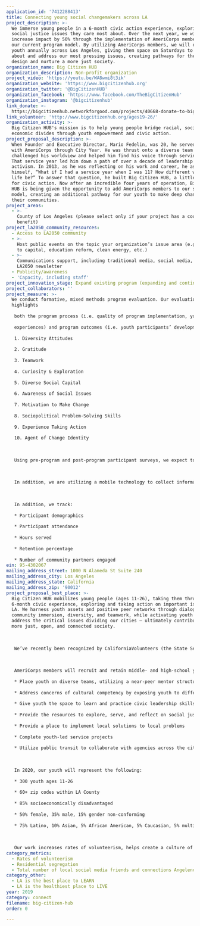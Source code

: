 ```yaml
---
application_id: '7412288413'
title: Connecting young social changemakers across LA
project_description: >-
  We immerse young people in a 6-month civic action experience, exploring the
  social justice issues they care most about. Over the next year, we will
  increase impact by 50% through the implementation of AmeriCorps members into
  our current program model. By utilizing AmeriCorps members, we will engage 300
  youth annually across Los Angeles, giving them space on Saturdays to talk
  about and address our most pressing issues, creating pathways for them to
  design and nurture a more just society.
organization_name: Big Citizen HUB
organization_description: Non-profit organization
project_video: 'https://youtu.be/WA8wmi8t3ik'
organization_website: 'https://www.bigcitizenhub.org'
organization_twitter: '@BigCitizenHUB'
organization_facebook: 'https://www.facebook.com/TheBigCitizenHub'
organization_instagram: '@bigcitizenhub'
link_donate: >-
  https://bigcitizenhub.networkforgood.com/projects/40668-donate-to-big-citizen-hub
link_volunteer: 'http://www.bigcitizenhub.org/ages19-26/'
organization_activity: >-
  Big Citizen HUB's mission is to help young people bridge racial, social, and
  economic divides through youth empowerment and civic action.
project_proposal_description: >-
  When Founder and Executive Director, Mario Fedelin, was 20, he served a year
  with AmeriCorps through City Year. He was thrust onto a diverse team that
  challenged his worldview and helped him find his voice through serving others.
  That service year led him down a path of over a decade of leadership and civic
  activism. In 2013, as he was reflecting on his work and career, he asked
  himself, “What if I had a service year when I was 11? How different would my
  life be?” To answer that question, he built Big Citizen HUB, a little league
  for civic action. Now after an incredible four years of operation, Big Citizen
  HUB is being given the opportunity to add AmeriCorps members to our service
  model, creating an additional pathway for our youth to make deep change within
  their communities.
project_areas:
  - >-
    County of Los Angeles (please select only if your project has a countywide
    benefit)
project_la2050_community_resources:
  - Access to LA2050 community
  - >-
    Host public events on the topic your organization’s issue area (e.g. access
    to capital, education reform, clean energy, etc.) 
  - >-
    Communications support, including traditional media, social media, and
    LA2050 newsletter
  - Publicity/awareness
  - 'Capacity, including staff'
project_innovation_stage: Expand existing program (expanding and continuing ongoing successful projects)
project_collaborators: ''
project_measure: >-
  We conduct formative, mixed methods program evaluation. Our evaluation focus
  highlights
   
   both the program process (i.e. quality of program implementation, youth participants’ program
   
   experiences) and program outcomes (i.e. youth participants’ developmental growth and learning). Through continued use of these measures, we aim to track longitudinal changes in the program’s ten target outcomes in the areas of _Character Development_, _Social Capital_, and _Sociopolitical Empowerment_:
   
   1. Diversity Attitudes
   
   2. Gratitude
   
   3. Teamwork
   
   4. Curiosity & Exploration
   
   5. Diverse Social Capital
   
   6. Awareness of Social Issues
   
   7. Motivation to Make Change
   
   8. Sociopolitical Problem-Solving Skills
   
   9. Experience Taking Action
   
   10. Agent of Change Identity
   
   
   
   Using pre-program and post-program participant surveys, we expect to see statistically significant increases in the ten outcomes above.
   
   
   
   In addition, we are utilizing a mobile technology to collect information about youth’s real-time experiences during the program. This methodology, called Experience Sampling Method (ESM), signals youth at random points throughout the program day with a brief survey that asks respondents about what they are doing and feeling in that moment. This approach provides us with data on the quality of program implementation and how youth are experiencing and interacting with program components.
   
   
   
   In addition, we track:
   
   * Participant demographics 
   
   * Participant attendance
   
   * Hours served
   
   * Retention percentage
   
   * Number of community partners engaged
ein: 95-4302067
mailing_address_street: 1000 N Alameda St Suite 240
mailing_address_city: Los Angeles
mailing_address_state: California
mailing_address_zip: '90012'
project_proposal_best_place: >-
  Big Citizen HUB mobilizes young people (ages 11-26), taking them through a
  6-month civic experience, exploring and taking action on important issues in
  LA. We harness youth assets and positive peer networks through dialogue,
  community immersion, diversity, and teamwork, while activating youth to
  address the critical issues dividing our cities — ultimately contributing to a
  more just, open, and connected society.
   
   
   
   We’ve recently been recognized by CaliforniaVolunteers (the State Service Commission) as a program model to support Governor Newsom’s commitment to expanding service in California and increasing civic engagement for all Californians. CaliforniaVolunteers has made a multi-year dedication to support Big Citizen HUB’s growth and expansion by leveraging AmeriCorps State funding. This summer we will join nearly 60 other AmeriCorps State programs operating in California and will be the only program model that uses service as a strategy to grow civic engagement among youth. Beginning in August 2019 we will prepare 15 AmeriCorps members to design and deliver our programming in Los Angeles, increasing our impact by 50%. 
   
   
   
   AmeriCorps members will recruit and retain middle- and high-school youth, build relationships with schools and community partners, design Saturday curricula, train college-aged volunteers, and develop experiential learning opportunities for program participants - all while developing their own skills in youth work, project management, and sociopolitical problem-solving. Over the course of 22 Saturdays between January and June, AmeriCorps members will increase youths’ civic knowledge and personal agency. We will:
   
   * Place youth on diverse teams, utilizing a near-peer mentor structure 
   
   * Address concerns of cultural competency by exposing youth to different groups and perspectives they may not otherwise have access to
   
   * Give youth the space to learn and practice civic leadership skills
   
   * Provide the resources to explore, serve, and reflect on social justice issues
   
   * Provide a place to implement local solutions to local problems
   
   * Complete youth-led service projects
   
   * Utilize public transit to collaborate with agencies across the city, addressing issues such as Environmental Sustainability, Gender Justice, Housing, Immigration, and the School-to-Prison Pipeline
   
   
   
   In 2020, our youth will represent the following:
   
   * 300 youth ages 11-26
   
   * 60+ zip codes within LA County
   
   * 85% socioeconomically disadvantaged
   
   * 50% female, 35% male, 15% gender non-conforming
   
   * 75% Latino, 10% Asian, 5% African American, 5% Caucasian, 5% multiracial
   
   
   
   Our work increases rates of volunteerism, helps create a culture of public transit usage among many of our first-time riders, reduces residential segregation by bringing together youth from 60+ zip codes, builds social capital among participants, and provides social and emotional support to 300 young people ages 11-26, helping to make LA the best place to connect.
category_metrics:
  - Rates of volunteerism
  - Residential segregation
  - Total number of local social media friends and connections Angelenos have
category_other:
  - LA is the best place to LEARN
  - LA is the healthiest place to LIVE
year: 2019
category: connect
filename: big-citizen-hub
order: 0

---
```

